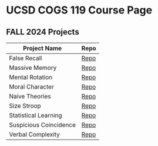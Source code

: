 # UCSD COGS 119 Course Page

## FALL 2024 Projects

| Project Name  | Repo |
| ------------- | ------------- |
| False Recall  | [Repo](https://github.com/COGS119/group_fa24_false_recall)  |
| Massive Memory  | [Repo](https://github.com/COGS119/group_fa24_massive_memory)  |
| Mental Rotation  | [Repo](https://github.com/COGS119/group_fa24_mental_rotation)  |
| Moral Character  | [Repo](https://github.com/COGS119/group_fa24_moral_character)  |
| Naive Theories  | [Repo](https://github.com/COGS119/group_fa24_naive_theories)  |
| Size Stroop | [Repo](https://github.com/COGS119/group_fa24_size_stroop)  |
| Statistical Learning  | [Repo](https://github.com/COGS119/group_fa24_statistical_learning)  |
| Suspicious Coincidence  | [Repo](https://github.com/COGS119/group_fa24_suspicious_coincidence)  |
| Verbal Complexity  | [Repo](https://github.com/COGS119/group_fa24_verbal_complexity)  |
